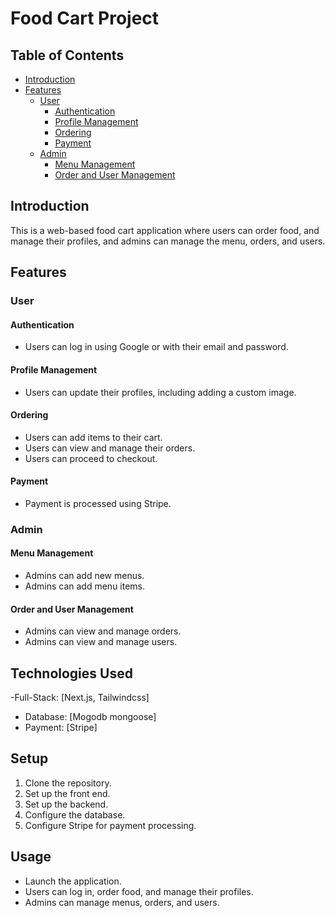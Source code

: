 # Food Cart Project

## Table of Contents
- [Introduction](#introduction)
- [Features](#features)
  - [User](#user)
    - [Authentication](#authentication)
    - [Profile Management](#profile-management)
    - [Ordering](#ordering)
    - [Payment](#payment)
  - [Admin](#admin)
    - [Menu Management](#menu-management)
    - [Order and User Management](#order-and-user-management)

## Introduction
This is a web-based food cart application where users can order food, and manage their profiles, and admins can manage the menu, orders, and users.

## Features

### User

#### Authentication
- Users can log in using Google or with their email and password.

#### Profile Management
- Users can update their profiles, including adding a custom image.

#### Ordering
- Users can add items to their cart.
- Users can view and manage their orders.
- Users can proceed to checkout.

#### Payment
- Payment is processed using Stripe.

### Admin

#### Menu Management
- Admins can add new menus.
- Admins can add menu items.

#### Order and User Management
- Admins can view and manage orders.
- Admins can view and manage users.

## Technologies Used
-Full-Stack: [Next.js, Tailwindcss]
- Database: [Mogodb mongoose]
- Payment: [Stripe]

## Setup
1. Clone the repository.
2. Set up the front end.
3. Set up the backend.
4. Configure the database.
5. Configure Stripe for payment processing.

## Usage
- Launch the application.
- Users can log in, order food, and manage their profiles.
- Admins can manage menus, orders, and users.

